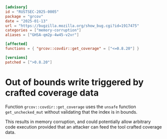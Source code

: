 ```toml
[advisory]
id = "RUSTSEC-2025-0005"
package = "grcov"
date = "2025-01-13"
url = "https://bugzilla.mozilla.org/show_bug.cgi?id=1917475"
categories = ["memory-corruption"]
aliases = ["GHSA-qm2p-4w45-v2vr"]

[affected]
functions = { "grcov::covdir::get_coverage" = ["<=0.8.20"] }

[versions]
patched = [">0.8.20"]
```

# Out of bounds write triggered by crafted coverage data
Function `grcov::covdir::get_coverage` uses the `unsafe` function `get_unchecked_mut`
without validating that the index is in bounds.

This results in memory corruption, and could potentially allow arbitrary code execution
provided that an attacker can feed the tool crafted coverage data.

